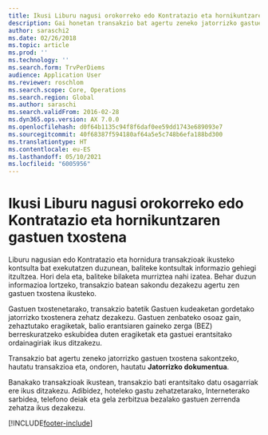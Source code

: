 ```yaml
---
title: Ikusi Liburu nagusi orokorreko edo Kontratazio eta hornikuntzaren gastuen txostena
description: Gai honetan transakzio bat agertu zeneko jatorrizko gastuen txostena nola ikusi azaltzen da.
author: saraschi2
ms.date: 02/26/2018
ms.topic: article
ms.prod: ''
ms.technology: ''
ms.search.form: TrvPerDiems
audience: Application User
ms.reviewer: roschlom
ms.search.scope: Core, Operations
ms.search.region: Global
ms.author: saraschi
ms.search.validFrom: 2016-02-28
ms.dyn365.ops.version: AX 7.0.0
ms.openlocfilehash: d0f64b1135c94f8f6daf0ee59dd1743e689093e7
ms.sourcegitcommit: 40f68387f594180af64a5e5c748b6efa188bd300
ms.translationtype: HT
ms.contentlocale: eu-ES
ms.lasthandoff: 05/10/2021
ms.locfileid: "6005956"
---
```

# <a name="view-an-expense-report-from-general-ledger-or-procurement-and-sourcing"></a>Ikusi Liburu nagusi orokorreko edo Kontratazio eta hornikuntzaren gastuen txostena

Liburu nagusian edo Kontratazio eta hornidura transakzioak ikusteko kontsulta bat exekutatzen duzunean, baliteke kontsultak informazio gehiegi itzultzea. Hori dela eta, baliteke bilaketa murriztea nahi izatea. Behar duzun informazioa lortzeko, transakzio batean sakondu dezakezu agertu zen gastuen txostena ikusteko.

Gastuen txostenetarako, transakzio batetik Gastuen kudeaketan gordetako jatorrizko txostenera zehatz dezakezu. Gastuen zenbateko osoaz gain, zehaztutako eragiketak, balio erantsiaren gaineko zerga (BEZ) berreskuratzeko eskubidea duten eragiketak eta gastuei erantsitako ordainagiriak ikus ditzakezu.

Transakzio bat agertu zeneko jatorrizko gastuen txostena sakontzeko, hautatu transakzioa eta, ondoren, hautatu **Jatorrizko dokumentua**.

Banakako transakzioak ikustean, transakzio bati erantsitako datu osagarriak ere ikus ditzakezu. Adibidez, hoteleko gastu zehatzetarako, Interneterako sarbidea, telefono deiak eta gela zerbitzua bezalako gastuen zerrenda zehatza ikus dezakezu.


[!INCLUDE[footer-include](../includes/footer-banner.md)]